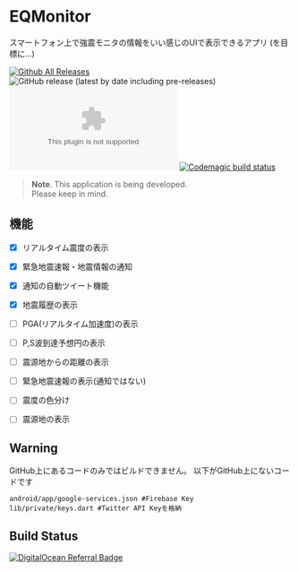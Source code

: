 # EQMonitor

スマートフォン上で強震モニタの情報をいい感じのUIで表示できるアプリ
(を目標に…)     

[![Github All Releases](https://img.shields.io/github/downloads/EQMonitor/EQMonitor/total.svg)]()   ![GitHub release (latest by date including pre-releases)](https://img.shields.io/github/v/release/EQMonitor/EQMonitor?color=blue&include_prereleases&label=Release)
![GitHub release (latest by date and asset including pre-releases)](https://img.shields.io/github/downloads-pre/EQMonitor/EQMonitor/latest/app-release.apk)
[![Codemagic build status](https://api.codemagic.io/apps/621bb2a4bc3d3d2156cab924/621bb2a4bc3d3d2156cab923/status_badge.svg)](https://codemagic.io/apps/621bb2a4bc3d3d2156cab924/621bb2a4bc3d3d2156cab923/latest_build)

> **Note**. 
> This application is being developed.   
> Please keep in mind. 

## **機能**
- [x] リアルタイム震度の表示
- [x] 緊急地震速報・地震情報の通知
- [x] 通知の自動ツイート機能
- [x] 地震履歴の表示
- [ ] PGA(リアルタイム加速度)の表示
- [ ] P,S波到達予想円の表示
- [ ] 震源地からの距離の表示
- [ ] 緊急地震速報の表示(通知ではない)
- [ ] 震度の色分け
- [ ] 震源地の表示



## **Warning**
GitHub上にあるコードのみではビルドできません。
以下がGitHub上にないコードです
```
android/app/google-services.json #Firebase Key
lib/private/keys.dart #Twitter API Keyを格納
```


## Build Status

[![DigitalOcean Referral Badge](https://web-platforms.sfo2.cdn.digitaloceanspaces.com/WWW/Badge%201.svg)](https://www.digitalocean.com/?refcode=642cebc69a3e&utm_campaign=Referral_Invite&utm_medium=Referral_Program&utm_source=badge)
